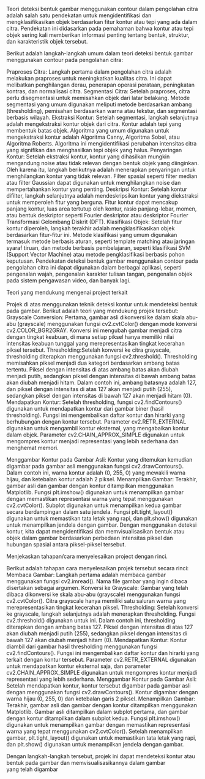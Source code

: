 
Teori deteksi bentuk gambar menggunakan contour dalam pengolahan citra adalah salah satu pendekatan untuk mengidentifikasi dan mengklasifikasikan objek berdasarkan fitur kontur atau tepi yang ada dalam citra. Pendekatan ini didasarkan pada pemahaman bahwa kontur atau tepi objek sering kali memberikan informasi penting tentang bentuk, struktur, dan karakteristik objek tersebut.

Berikut adalah langkah-langkah umum dalam teori deteksi bentuk gambar menggunakan contour pada pengolahan citra:

Praproses Citra: Langkah pertama dalam pengolahan citra adalah melakukan praproses untuk meningkatkan kualitas citra. Ini dapat melibatkan penghilangan derau, penerapan operasi perataan, peningkatan kontras, dan normalisasi citra.
Segmentasi Citra: Setelah praproses, citra perlu disegmentasi untuk memisahkan objek dari latar belakang. Metode segmentasi yang umum digunakan meliputi metode berdasarkan ambang (thresholding), pemisahan berdasarkan warna atau tekstur, dan segmentasi berbasis wilayah.
Ekstraksi Kontur: Setelah segmentasi, langkah selanjutnya adalah mengekstraksi kontur objek dari citra. Kontur adalah tepi yang membentuk batas objek. Algoritma yang umum digunakan untuk mengekstraksi kontur adalah Algoritma Canny, Algoritma Sobel, atau Algoritma Roberts. Algoritma ini mengidentifikasi perubahan intensitas citra yang signifikan dan menghasilkan tepi objek yang halus.
Penyaringan Kontur: Setelah ekstraksi kontur, kontur yang dihasilkan mungkin mengandung noise atau tidak relevan dengan bentuk objek yang diinginkan. Oleh karena itu, langkah berikutnya adalah menerapkan penyaringan untuk menghilangkan kontur yang tidak relevan. Filter spasial seperti filter median atau filter Gaussian dapat digunakan untuk menghilangkan noise dan mempertahankan kontur yang penting.
Deskripsi Kontur: Setelah kontur difilter, langkah selanjutnya adalah mendeskripsikan kontur yang diekstraksi untuk memperoleh fitur yang berguna. Fitur kontur dapat mencakup panjang kontur, luas area tertutup oleh kontur, rasio panjang-lebar, momen, atau bentuk deskriptor seperti Fourier deskriptor atau deskriptor Fourier Transformasi Gelombang Diskrit (DFT).
Klasifikasi Objek: Setelah fitur kontur diperoleh, langkah terakhir adalah mengklasifikasikan objek berdasarkan fitur-fitur ini. Metode klasifikasi yang umum digunakan termasuk metode berbasis aturan, seperti template matching atau jaringan syaraf tiruan, dan metode berbasis pembelajaran, seperti klasifikasi SVM (Support Vector Machine) atau metode pengklasifikasi berbasis pohon keputusan.
Pendekatan deteksi bentuk gambar menggunakan contour pada pengolahan citra ini dapat digunakan dalam berbagai aplikasi, seperti pengenalan wajah, pengenalan karakter tulisan tangan, pengenalan objek pada sistem pengawasan video, dan banyak lagi.

Teori yang mendukung mengenai project terkait

 Projek di atas menggunakan teknik deteksi kontur untuk mendeteksi bentuk pada gambar. Berikut adalah teori yang mendukung projek tersebut:
Grayscale Conversion:
Pertama, gambar asli dikonversi ke dalam skala abu-abu (grayscale) menggunakan fungsi cv2.cvtColor() dengan mode konversi cv2.COLOR_BGR2GRAY. Konversi ini mengubah gambar menjadi citra dengan tingkat keabuan, di mana setiap piksel hanya memiliki nilai intensitas keabuan tunggal yang merepresentasikan tingkat kecerahan piksel tersebut.
Thresholding:Setelah konversi ke citra grayscale, thresholding diterapkan menggunakan fungsi cv2.threshold(). Thresholding memisahkan piksel menjadi dua kategori berdasarkan ambang batas tertentu. Piksel dengan intensitas di atas ambang batas akan diubah menjadi putih, sedangkan piksel dengan intensitas di bawah ambang batas akan diubah menjadi hitam. Dalam contoh ini, ambang batasnya adalah 127, dan piksel dengan intensitas di atas 127 akan menjadi putih (255), sedangkan piksel dengan intensitas di bawah 127 akan menjadi hitam (0).
Mendapatkan Kontur:
Setelah thresholding, fungsi cv2.findContours() digunakan untuk mendapatkan kontur dari gambar biner (hasil thresholding). Fungsi ini mengembalikan daftar kontur dan hirarki yang berhubungan dengan kontur tersebut. Parameter cv2.RETR_EXTERNAL digunakan untuk mengambil kontur eksternal, yang mengabaikan kontur dalam objek. Parameter cv2.CHAIN_APPROX_SIMPLE digunakan untuk mengompres kontur menjadi representasi yang lebih sederhana dan menghemat memori.

Menggambar Kontur pada Gambar Asli:
Kontur yang ditemukan kemudian digambar pada gambar asli menggunakan fungsi cv2.drawContours(). Dalam contoh ini, warna kontur adalah (0, 255, 0) yang mewakili warna hijau, dan ketebalan kontur adalah 2 piksel.
Menampilkan Gambar:
Terakhir, gambar asli dan gambar dengan kontur ditampilkan menggunakan Matplotlib. Fungsi plt.imshow() digunakan untuk menampilkan gambar dengan memastikan representasi warna yang tepat menggunakan cv2.cvtColor(). Subplot digunakan untuk menampilkan kedua gambar secara berdampingan dalam satu jendela. Fungsi plt.tight_layout() digunakan untuk memastikan tata letak yang rapi, dan plt.show() digunakan untuk menampilkan jendela dengan gambar.
Dengan menggunakan deteksi kontur, kita dapat mengidentifikasi dan memvisualisasikan bentuk atau objek dalam gambar berdasarkan perbedaan intensitas piksel dan hubungan spasial antara piksel-piksel tersebut.


Menjekaskan tahapan/cara menyelesaikan project dengan  rinci.

Berikut adalah tahapan cara menyelesaikan projek tersebut secara rinci:
Membaca Gambar:
Langkah pertama adalah membaca gambar menggunakan fungsi cv2.imread(). Nama file gambar yang ingin dibaca disertakan sebagai argumen.
Konversi ke Grayscale:
Gambar yang telah dibaca dikonversi ke skala abu-abu (grayscale) menggunakan fungsi cv2.cvtColor(). Citra grayscale hanya memiliki satu saluran warna yang merepresentasikan tingkat kecerahan piksel.
Thresholding:
Setelah konversi ke grayscale, langkah selanjutnya adalah menerapkan thresholding. Fungsi cv2.threshold() digunakan untuk ini. Dalam contoh ini, thresholding diterapkan dengan ambang batas 127. Piksel dengan intensitas di atas 127 akan diubah menjadi putih (255), sedangkan piksel dengan intensitas di bawah 127 akan diubah menjadi hitam (0).
Mendapatkan Kontur:
Kontur diambil dari gambar hasil thresholding menggunakan fungsi cv2.findContours(). Fungsi ini mengembalikan daftar kontur dan hirarki yang terkait dengan kontur tersebut. Parameter cv2.RETR_EXTERNAL digunakan untuk mendapatkan kontur eksternal saja, dan parameter cv2.CHAIN_APPROX_SIMPLE digunakan untuk mengompres kontur menjadi representasi yang lebih sederhana.
Menggambar Kontur pada Gambar Asli:
Setelah mendapatkan kontur, kontur tersebut digambar pada gambar asli dengan menggunakan fungsi cv2.drawContours(). Kontur digambar dengan warna hijau (0, 255, 0) dan ketebalan garis 2 piksel.
Menampilkan Gambar:
Terakhir, gambar asli dan gambar dengan kontur ditampilkan menggunakan Matplotlib. Gambar asli ditampilkan dalam subplot pertama, dan gambar dengan kontur ditampilkan dalam subplot kedua. Fungsi plt.imshow() digunakan untuk menampilkan gambar dengan memastikan representasi warna yang tepat menggunakan cv2.cvtColor(). Setelah menampilkan gambar, plt.tight_layout() digunakan untuk memastikan tata letak yang rapi, dan plt.show() digunakan untuk menampilkan jendela dengan gambar.

Dengan langkah-langkah tersebut, projek ini dapat mendeteksi kontur atau bentuk pada gambar dan memvisualisasikannya dalam gambar yang telah digambar
